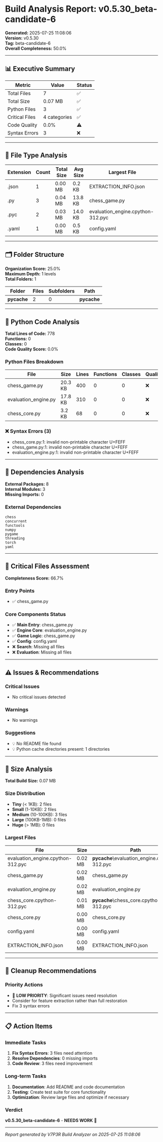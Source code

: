 # Build Analysis Report: v0.5.30_beta-candidate-6

**Generated:** 2025-07-25 11:08:06  
**Version:** v0.5.30  
**Tag:** beta-candidate-6  
**Overall Completeness:** 50.0%

---

## 📊 Executive Summary

| Metric | Value | Status |
|--------|-------|--------|
| Total Files | 7 | ✅ |
| Total Size | 0.07 MB | ✅ |
| Python Files | 3 | ✅ |
| Critical Files | 4 categories | ✅ |
| Code Quality | 0.0% | ⚠️ |
| Syntax Errors | 3 | ❌ |

---

## 📁 File Type Analysis

| Extension | Count | Total Size | Avg Size | Largest File |
|-----------|-------|------------|----------|--------------|
| .json | 1 | 0.00 MB | 0.2 KB | EXTRACTION_INFO.json |
| .py | 3 | 0.04 MB | 13.8 KB | chess_game.py |
| .pyc | 2 | 0.03 MB | 14.0 KB | evaluation_engine.cpython-312.pyc |
| .yaml | 1 | 0.00 MB | 0.5 KB | config.yaml |


---

## 🗂️ Folder Structure

**Organization Score:** 25.0%  
**Maximum Depth:** 1 levels  
**Total Folders:** 1

| Folder | Files | Subfolders | Path |
|--------|-------|------------|------|
| __pycache__ | 2 | 0 | __pycache__ |


---

## 🐍 Python Code Analysis

**Total Lines of Code:** 778  
**Functions:** 0  
**Classes:** 0  
**Code Quality Score:** 0.0%

### Python Files Breakdown
| File | Size | Lines | Functions | Classes | Quality |
|------|------|-------|-----------|---------|---------|
| chess_game.py | 20.3 KB | 400 | 0 | 0 | ❌ |
| evaluation_engine.py | 17.8 KB | 310 | 0 | 0 | ❌ |
| chess_core.py | 3.2 KB | 68 | 0 | 0 | ❌ |

### ❌ Syntax Errors (3)
- chess_core.py:1: invalid non-printable character U+FEFF
- chess_game.py:1: invalid non-printable character U+FEFF
- evaluation_engine.py:1: invalid non-printable character U+FEFF


---

## 🔗 Dependencies Analysis

**External Packages:** 8  
**Internal Modules:** 3  
**Missing Imports:** 0

### External Dependencies
```
chess
concurrent
functools
numpy
pygame
threading
torch
yaml
```


---

## 🎯 Critical Files Assessment

**Completeness Score:** 66.7%

### Entry Points
- ✅ chess_game.py

### Core Components Status
- ✅ **Main Entry**: chess_game.py
- ✅ **Engine Core**: evaluation_engine.py
- ✅ **Game Logic**: chess_game.py
- ✅ **Config**: config.yaml
- ❌ **Search**: Missing all files
- ❌ **Evaluation**: Missing all files


---

## ⚠️ Issues & Recommendations

### Critical Issues
- No critical issues detected

### Warnings
- No warnings

### Suggestions
- 💡 No README file found
- 💡 Python cache directories present: 1 directories


---

## 📏 Size Analysis

**Total Build Size:** 0.07 MB

### Size Distribution
- **Tiny** (< 1KB): 2 files
- **Small** (1-10KB): 2 files  
- **Medium** (10-100KB): 3 files
- **Large** (100KB-1MB): 0 files
- **Huge** (> 1MB): 0 files

### Largest Files
| File | Size | Path |
|------|------|------|
| evaluation_engine.cpython-312.pyc | 0.02 MB | __pycache__\evaluation_engine.cpython-312.pyc |
| chess_game.py | 0.02 MB | chess_game.py |
| evaluation_engine.py | 0.02 MB | evaluation_engine.py |
| chess_core.cpython-312.pyc | 0.01 MB | __pycache__\chess_core.cpython-312.pyc |
| chess_core.py | 0.00 MB | chess_core.py |
| config.yaml | 0.00 MB | config.yaml |
| EXTRACTION_INFO.json | 0.00 MB | EXTRACTION_INFO.json |


---

## 🧹 Cleanup Recommendations

### Priority Actions
- 🔧 **LOW PRIORITY**: Significant issues need resolution
- Consider for feature extraction rather than full restoration
- Fix 3 syntax errors


---

## 📋 Action Items

### Immediate Tasks
1. **Fix Syntax Errors**: 3 files need attention
2. **Resolve Dependencies**: 0 missing imports
3. **Code Review**: 3 files need improvement

### Long-term Tasks  
1. **Documentation**: Add README and code documentation
2. **Testing**: Create test suite for core functionality
3. **Optimization**: Review large files and optimize if necessary

### Verdict
**v0.5.30_beta-candidate-6** - **NEEDS WORK** 🔧

---
*Report generated by V7P3R Build Analyzer on 2025-07-25 11:08:06*
